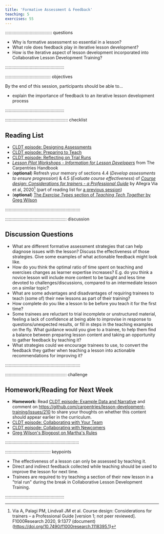 ```yaml
---
title: 'Formative Assessment & Feedback'
teaching: 5
exercises: 55
---
```


:::::::::::::::::::::::::::::::::::::: questions 

- Why is formative assessment so essential in a lesson?
- What role does feedback play in iterative lesson development?
- How is the iterative aspect of lesson development incorporated 
  into Collaborative Lesson Development Training?

::::::::::::::::::::::::::::::::::::::::::::::::

::::::::::::::::::::::::::::::::::::: objectives

By the end of this session, participants should be able to...

- explain the importance of feedback to an iterative lesson development process


::::::::::::::::::::::::::::::::::::::::::::::::

::::::::::::::::::::::::::::::::::::::::::::::::::: checklist

## Reading List

- [CLDT episode: Designing Assessments](https://carpentries.github.io/lesson-development-training/13-exercises.html)
- [CLDT episode: Preparing to Teach](https://carpentries.github.io/lesson-development-training/20-preparing.html)
- [CLDT episode: Reflecting on Trial Runs](https://carpentries.github.io/lesson-development-training/22-reflecting.html)
- [_Lesson Pilot Workshops - Information for Lesson Developers_](https://docs.carpentries.org/topic_folders/lesson_development/lesson_pilots.html#information-for-lesson-developers) from The Carpentries Handbook
- (**optional**) Refresh your memory of sections 4.4 (_Develop assessments to ensure progression_) & 4.5 (_Evaluate course effectiveness_) of [_Course design: Considerations for trainers - a Professional Guide_](https://doi.org/10.7490/f1000research.1118395.1) by Allegra Via et al, 2020[^1] (part of reading list for [a previous session](./backward-design.md))
- (**optional**) [The _Exercise Types_ section of _Teaching Tech Together_ by Greg Wilson](http://teachtogether.tech/en/index.html#s:exercises)

:::::::::::::::::::::::::::::::::::::::::::::::::::::::::::::


:::::::::::::::::::::::::::::::::::::::::::::::::: discussion

## Discussion Questions

- What are different formative assessment strategies that can help diagnose issues with the lesson?
  Discuss the effectiveness of those strategies. 
  Give some examples of what actionable feedback might look like.
- How do you think the optimal ratio of time spent on teaching and exercises changes
  as learner expertise increases?
  E.g. do you think a novice lesson will include more content to be taught 
  and less time devoted to challenges/discussions, 
  compared to an intermediate lesson on a similar topic?
- What are some advantages and disadvantages of 
  requiring trainees to teach (some of) their new lessons as part of their training?
- How complete do you like a lesson to be before you teach it for the first time?
- Some trainees are reluctant to trial incomplete or unstructured material, 
  feeling a lack of confidence at being able to improvise in response to questions/unexpected results,
  or fill in steps in the teaching examples on the fly.
  What guidance would you give to a trainee, to help them find a balance between preparing lesson content
  and taking an opportunity to gather feedback by teaching it?
- What strategies could we encourage trainees to use,
  to convert the feedback they gather when teaching a lesson into 
  actionable recommendations for improving it?

:::::::::::::::::::::::::::::::::::::::::::::::::::::::::::::

:::::::::::::::::::::::::::::::::::::::::::::::::: challenge

## Homework/Reading for Next Week

- **Homework:** Read [CLDT episode: Example Data and Narrative](https://carpentries.github.io/lesson-development-training/15-narrative.html) 
  and comment on https://github.com/carpentries/lesson-development-training/issues/210
  to share your thoughts on whether this content should appear earlier in the curriculum.
- [CLDT episode: Collaborating with Your Team](https://carpentries.github.io/lesson-development-training/24-collaborating.html)
- [CLDT episode: Collaborating with Newcomers](https://carpentries.github.io/lesson-development-training/26-external.html)
- [Greg Wilson's Blogpost on Martha's Rules](https://third-bit.com/files/2020/08/marthas/)

::::::::::::::::::::::::::::::::::::::::::::::::::::::::::::

::::::::::::::::::::::::::::::::::::: keypoints 

- The effectiveness of a lesson can only be assessed by teaching it.
- Direct and indirect feedback collected while teaching should be used to
  improve the lesson for next time.
- Trainees are required to try teaching a section of their new lesson in a "trial run"
  during the break in Collaborative Lesson Development Training.

::::::::::::::::::::::::::::::::::::::::::::::::

[^1]: Via A, Palagi PM, Lindvall JM et al. Course design: Considerations for trainers – a Professional Guide [version 1; not peer reviewed]. F1000Research 2020, 9:1377 (document) (https://doi.org/10.7490/f1000research.1118395.1)
